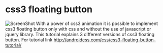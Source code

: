 # css3 floating button
![ScreenShot](http://androidcss.com/wp-content/uploads/2016/03/css3-floating-button3.gif)
With a power of css3 animation it is possible to implement css3 floating button only with css and without the use of javascript or jquery library. This tutorial explains 3 different versions of css3 floating button. For tutorial link http://androidcss.com/css/css3-floating-button-tutorial/
